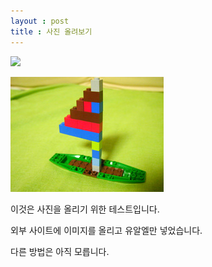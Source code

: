 ```yaml
---
layout : post
title : 사진 올려보기
---
```


<img src="https://jokekipple.files.wordpress.com/2020/06/20200626_191552.jpg">

![숲](./images/080910_ship.jpg)

이것은 사진을 올리기 위한 테스트입니다.

외부 사이트에 이미지를 올리고 유알엘만 넣었습니다.

다른 방법은 아직 모릅니다.
